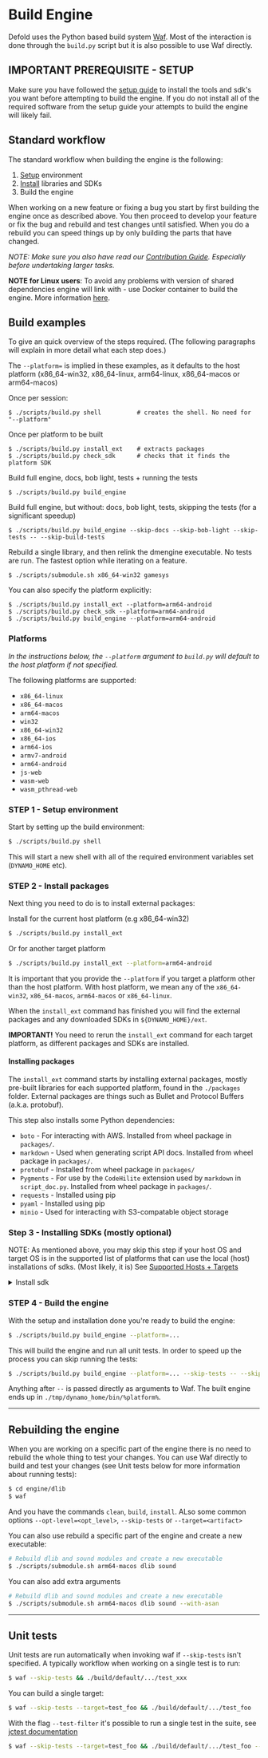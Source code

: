 # Build Engine

Defold uses the Python based build system [Waf](https://waf.io/). Most of the interaction is done through the `build.py` script but it is also possible to use Waf directly.

## IMPORTANT PREREQUISITE - SETUP

Make sure you have followed the [setup guide](/README_SETUP.md) to install the tools and sdk's you want before attempting to build the engine. If you do not install all of the required software from the setup guide your attempts to build the engine will likely fail.

## Standard workflow

The standard workflow when building the engine is the following:

1. [Setup](/README_SETUP.md) environment
2. [Install](/README_SETUP.md#required-software---platform-sdks) libraries and SDKs
3. Build the engine

When working on a new feature or fixing a bug you start by first building the engine once as described above. You then proceed to develop your feature or fix the bug and rebuild and test changes until satisfied. When you do a rebuild you can speed things up by only building the parts that have changed.

*NOTE: Make sure you also have read our [Contribution Guide](https://github.com/defold/defold/blob/build-doc-update/CONTRIBUTING.md). Especially before undertaking larger tasks.*

**NOTE for Linux users**: To avoid any problems with version of shared dependencies engine will link with - use Docker container to build the engine. More information [here](/scripts/docker/README.md).

## Build examples

To give an quick overview of the steps required.
(The following paragraphs will explain in more detail what each step does.)

The `--platform=` is implied in these examples, as it defaults to the host platform (x86_64-win32, x86_64-linux, arm64-linux, x86_64-macos or arm64-macos)

Once per session:
```
$ ./scripts/build.py shell          # creates the shell. No need for "--platform"
```

Once per platform to be built
```
$ ./scripts/build.py install_ext    # extracts packages
$ ./scripts/build.py check_sdk      # checks that it finds the platform SDK
```

Build full engine, docs, bob light, tests + running the tests

    $ ./scripts/build.py build_engine

Build full engine, but without: docs, bob light, tests, skipping the tests (for a significant speedup)

    $ ./scripts/build.py build_engine --skip-docs --skip-bob-light --skip-tests -- --skip-build-tests

Rebuild a single library, and then relink the dmengine executable. No tests are run. The fastest option while iterating on a feature.

    $ ./scripts/submodule.sh x86_64-win32 gamesys


You can also specify the platform explicitly:
```
$ ./scripts/build.py install_ext --platform=arm64-android
$ ./scripts/build.py check_sdk --platform=arm64-android
$ ./scripts/build.py build_engine --platform=arm64-android
```

### Platforms

*In the instructions below, the `--platform` argument to `build.py` will default to the host platform if not specified.*

The following platforms are supported:

* `x86_64-linux`
* `x86_64-macos`
* `arm64-macos`
* `win32`
* `x86_64-win32`
* `x86_64-ios`
* `arm64-ios`
* `armv7-android`
* `arm64-android`
* `js-web`
* `wasm-web`
* `wasm_pthread-web`

### STEP 1 - Setup environment

Start by setting up the build environment:

```sh
$ ./scripts/build.py shell
```

This will start a new shell with all of the required environment variables set (`DYNAMO_HOME` etc).

### STEP 2 - Install packages

Next thing you need to do is to install external packages:

Install for the current host platform (e.g x86_64-win32)
```sh
$ ./scripts/build.py install_ext
```

Or for another target platform
```sh
$ ./scripts/build.py install_ext --platform=arm64-android
```

It is important that you provide the `--platform` if you target a platform other than the host platform.
With host platform, we mean any of the `x86_64-win32`, `x86_64-macos`, `arm64-macos` or `x86_64-linux`.

When the `install_ext` command has finished you will find the external packages and any downloaded SDKs in `${DYNAMO_HOME}/ext`.

**IMPORTANT!**
You need to rerun the `install_ext` command for each target platform, as different packages and SDKs are installed.

#### Installing packages
The `install_ext` command starts by installing external packages, mostly pre-built libraries for each supported platform, found in the `./packages` folder. External packages are things such as Bullet and Protocol Buffers (a.k.a. protobuf).

This step also installs some Python dependencies:

* `boto` - For interacting with AWS. Installed from wheel package in `packages/`.
* `markdown` - Used when generating script API docs. Installed from wheel package in `packages/`.
* `protobuf` - Installed from wheel package in `packages/`
* `Pygments` - For use by the `CodeHilite` extension used by `markdown` in `script_doc.py`. Installed from wheel package in `packages/`.
* `requests` - Installed using pip
* `pyaml` - Installed using pip
* `minio` - Used for interacting with S3-compatable object storage

### Step 3 - Installing SDKs (mostly optional)

NOTE: As mentioned above, you may skip this step if your host OS and target OS is in the supported list of platforms that can use the local (host) installations of sdks.
(Most likely, it is)
See [Supported Hosts + Targets](./README_SETUP.md#supported-hosts-targets)

<details><summary>Install sdk</summary><p>

See [./README_SETUP.md]()

The `install_sdk`command will install SDKs (build tools etc) such as the Android SDK when building for Android or the Emscripten SDK for HTML5.

If you wish to build for any other platform, you will need to install an sdk package where the build system can find it.

There are two optons how to host prebuilt packages:
1. Store at local machine
2. Store in S3-compatable object storage (custom Minio server, Hetzner object storage, AWS S3, etc.)

To control access to location where prebuilt packages stored there are following command-line arguments/environment variables:
| Argument                 | Environment variable           | Description                                                                                                                              | Example                                                                                                               |
|--------------------------|--------------------------------|------------------------------------------------------------------------------------------------------------------------------------------|-----------------------------------------------------------------------------------------------------------------------|
| --package-base-url       | **DM_PACKAGES_BASE_URL**       | Base S3-compatable object storage URL or absolute path to local folder                                                                   | Object storage: DM_PACKAGES_BASE_URL=play.min.io. Local folder: DM_PACKAGES_BASE_URL=/Users/user/work/defold-packages |
| --package-bucket         | **DM_PACKAGES_BUCKET**         | Bucket name in S3 object storage where prebuilt packages stored                                                                          | DM_PACKAGES_BUCKET=prebuilt-packages                                                                                  |
| --package-access-key     | **DM_PACKAGES_ACCESS_KEY**     | S3 object storage access key id. Account with such Key ID should be allowed to perform `s3:Getobject` and `s3:GetBucketLocation` actions |                                                                                                                       |
| --package-access-secret  | **DM_PACKAGES_ACCESS_SECRET**  | S3 object storage access secret                                                                                                          |                                                                                                                       |
| --package-encryption-key | **DM_PACKAGES_ENCRYPTION_KEY** | Hex presentation of 32 bytes long encryption key used when files were uploaded to object storage                                         |                                                                                                                       |

Next thing you need to do is to install external packages:

```sh
$ ./scripts/build.py install_sdk --platform=... <additional_options>
```

Examples:
1. Install sdks from local folder:
   ```sh
   $ ./scripts/build.py install_sdk --platform=... --package-base-url=<path_to_folder>
   $ DM_PACKAGES_BASE_URL=<path_to_folder> ./scripts/build.py install_sdk --platform=...
   ```

2. Install sdks from publicly accessible bucket:
   ```sh
   $ ./scripts/build.py install_sdk --platform=... --package-base-url=play.mini.io --package-bucket=defold-packages
   $ DM_PACKAGES_BASE_URL=play.mini.io DM_PACKAGES_BUCKET=defold-packages ./scripts/build.py install_sdk --platform=...
   ```

3. Install sdk from private bucket:
   ```sh
   $ ./scripts/build.py install_sdk --platform=... --package-base-url=play.mini.io --package-bucket=defold-packages --package-access-key=<key_id> --package-access-secret=<secret>
   ```

4. Install sdk from bucket where files was encrypted:
    ```sh
   $ ./scripts/build.py install_sdk --platform=... --package-base-url=play.mini.io --package-bucket=defold-packages --package-encryption-key=<key>
   ```

</p></details>


### STEP 4 - Build the engine

With the setup and installation done you're ready to build the engine:

```sh
$ ./scripts/build.py build_engine --platform=...
```

This will build the engine and run all unit tests. In order to speed up the process you can skip running the tests:

```sh
$ ./scripts/build.py build_engine --platform=... --skip-tests -- --skip-build-tests
```

Anything after `--` is passed directly as arguments to Waf. The built engine ends up in `./tmp/dynamo_home/bin/%platform%`.

---

## Rebuilding the engine

When you are working on a specific part of the engine there is no need to rebuild the whole thing to test your changes. You can use Waf directly to build and test your changes (see Unit tests below for more information about running tests):

```sh
$ cd engine/dlib
$ waf
```

And you have the commands `clean`,  `build`, `install`.
ALso some common options `--opt-level=<opt_level>`, `--skip-tests` or `--target=<artifact>`

You can also use rebuild a specific part of the engine and create a new executable:

```sh
# Rebuild dlib and sound modules and create a new executable
$ ./scripts/submodule.sh arm64-macos dlib sound
```

You can also add extra arguments
```sh
# Rebuild dlib and sound modules and create a new executable
$ ./scripts/submodule.sh arm64-macos dlib sound --with-asan
```

---

## Unit tests

Unit tests are run automatically when invoking waf if `--skip-tests` isn't specified. A typically workflow when working on a single test is to run:

```sh
$ waf --skip-tests && ./build/default/.../test_xxx
```

You can build a single target:
```sh
$ waf --skip-tests --target=test_foo && ./build/default/.../test_foo
```

With the flag `--test-filter` it's possible to run a single test in the suite, see [jctest documentation](https://jcash.github.io/jctest/api/03-runtime/#command-line-options)

```sh
$ waf --skip-tests --target=test_foo && ./build/default/.../test_foo --test-filter SomeTestPattern
```
